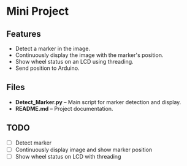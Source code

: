 # Mini Project  

## Features  

- Detect a marker in the image.  
- Continuously display the image with the marker's position.  
- Show wheel status on an LCD using threading.
- Send position to Arduino.

## Files  

- **Detect_Marker.py** – Main script for marker detection and display.  
- **README.md** – Project documentation.  

## TODO  

- [ ] Detect marker  
- [ ] Continuously display image and show marker position  
- [ ] Show wheel status on LCD with threading  
